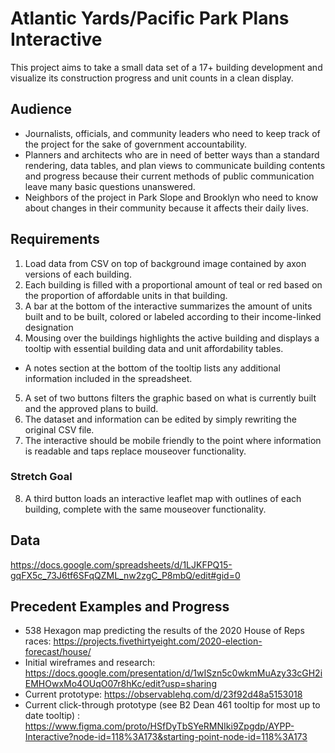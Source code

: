 # Atlantic Yards/Pacific Park Plans Interactive

This project aims to take a small data set of a 17+ building development and visualize its construction progress and unit counts in a clean display. 

## Audience
  * Journalists, officials, and community leaders who need to keep track of the project for the sake of government accountability.
  * Planners and architects who are in need of better ways than a standard rendering, data tables, and plan views to communicate building contents and progress because their current methods of public communication leave many basic questions unanswered. 
  * Neighbors of the project in Park Slope and Brooklyn who need to know about changes in their community because it affects their daily lives.

## Requirements

1. Load data from CSV on top of background image contained by axon versions of each building.
2. Each building is filled with a proportional amount of teal or red based on the proportion of affordable units in that building.
3. A bar at the bottom of the interactive summarizes the amount of units built and to be built, colored or labeled according to their income-linked designation
4. Mousing over the buildings highlights the active building and displays a tooltip with essential building data and unit affordability tables. 
  * A notes section at the bottom of the tooltip lists any additional information included in the spreadsheet.
5. A set of two buttons filters the graphic based on what is currently built and the approved plans to build.
6. The dataset and information can be edited by simply rewriting the original CSV file. 
7. The interactive should be mobile friendly to the point where information is readable and taps replace mouseover functionality.

### Stretch Goal

8. A third button loads an interactive leaflet map with outlines of each building, complete with the same mouseover functionality.

## Data
https://docs.google.com/spreadsheets/d/1LJKFPQ15-gqFX5c_73J6tf6SFqQZML_nw2zgC_P8mbQ/edit#gid=0

## Precedent Examples and Progress
  * 538 Hexagon map predicting the results of the 2020 House of Reps races: https://projects.fivethirtyeight.com/2020-election-forecast/house/
  * Initial wireframes and research: https://docs.google.com/presentation/d/1wISzn5c0wkmMuAzy33cGH2iEMHOwxMo4OUqO07r8hKc/edit?usp=sharing
  * Current prototype: https://observablehq.com/d/23f92d48a5153018
  * Current click-through prototype (see B2 Dean 461 tooltip for most up to date tooltip) : https://www.figma.com/proto/HSfDyTbSYeRMNIki9Zpgdp/AYPP-Interactive?node-id=118%3A173&starting-point-node-id=118%3A173

